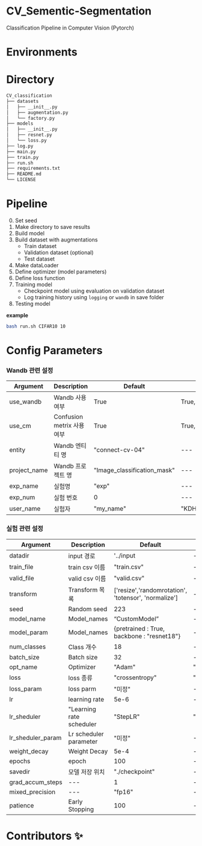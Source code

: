 # CV_Sementic-Segmentation
Classification Pipeline in Computer Vision (Pytorch)

# Environments


# Directory

```bash
CV_classification
├── datasets
│   ├── __init__.py
│   ├── augmentation.py
│   └── factory.py
├── models
│   ├── __init__.py
│   ├── resnet.py
│   └── loss.py
├── log.py
├── main.py
├── train.py
├── run.sh
├── requirements.txt
├── README.md
└── LICENSE
```

# Pipeline

0. Set seed
1. Make directory to save results
2. Build model
3. Build dataset with augmentations
   - Train dataset
   - Validation dataset (optional)
   - Test dataset 
4. Make dataLoader
5. Define optimizer (model parameters)
6. Define loss function
7. Training model
   - Checkpoint model using evaluation on validation dataset
   - Log training history using `logging` or `wandb` in save folder
8. Testing model




**example**

```bash
bash run.sh CIFAR10 10
```

# Config Parameters
### Wandb 관련 설정
|Argument|Description|Default|Possible value|
|---|---|---|---|
|use_wandb|Wandb 사용 여부|True|True,False|
|use_cm|Confusion metrix 사용 여부|True|True,False|
|entity|Wandb 엔티티 명|"connect-cv-04"|---|
|project_name|Wandb 프로젝트 명|"Image_classification_mask"|---|
|exp_name|실험명|"exp"|---|
|exp_num|실험 번호|0|---|
|user_name|실험자|"my_name"|"KDH","KJY","HJH","KDK"|

### 실험 관련 설정
|Argument|Description|Default|Possible value|
|---|---|---|---|
|datadir|input 경로|'../input|---|
|train_file|train csv 이름|"train.csv"|---|
|valid_file|valid csv 이름|"valid.csv"|---|
|transform|Transform 목록|['resize','randomrotation', 'totensor', 'normalize']|---|
|seed|Random seed|223|---|
|model_name|Model_names|“CustomModel”|---|
|model_param|Model_names|{pretrained : True, backbone : "resnet18"}|---|
|num_classes|Class 개수|18|---|
|batch_size|Batch size|32|---|
|opt_name|Optimizer|"Adam"|"Adam"|
|loss|loss 종류|"crossentropy"|"crossentropy","focalloss","f1loss","bceloss","mseloss"|
|loss_param|loss parm|"미정"|---|
|lr|learning rate|5e-6|---|
|lr_sheduler|"Learning rate scheduler|"StepLR"|"StepLR","ReduceLROnPlateau"|
|lr_sheduler_param|Lr scheduler parameter|"미정"|---|
|weight_decay|Weight Decay|5e-4|---|
|epochs|epoch|100|---|
|savedir|모델 저장 위치|"./checkpoint"|---|
|grad_accum_steps|---|1|---|
|mixed_precision|---|"fp16"|---|
|patience|Early Stopping|100|---|


# Contributors ✨
